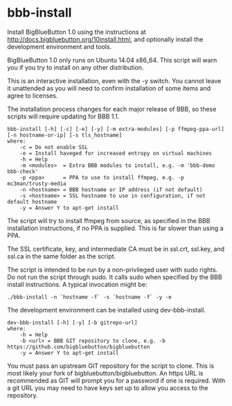 # bbb-install

Install BigBlueButton 1.0 using the instructions at http://docs.bigbluebutton.org/10install.html, and optionally install the development environment and tools.

BigBlueButton 1.0 only runs on Ubuntu 14.04 x86_64.  This script will warn you if you try to install on any other distribution.

This is an interactive installation, even with the -y switch.  You cannot leave it unattended as you will need to confirm installation of some items and agree to licenses.

The installation process changes for each major release of BBB, so these scripts will require updating for BBB 1.1.

	bbb-install [-h] [-c] [-e] [-y] [-m extra-modules] [-p ffmpeg-ppa-url] [-n hostname-or-ip] [-s tls_hostname]
	where:
		-c = Do not enable SSL
		-e = Install haveged for increased entropy on virtual machines
		-h = Help
		-m <modules>  = Extra BBB modules to install, e.g. -m 'bbb-demo bbb-check'
		-p <ppa>      = PPA to use to install ffmpeg, e.g. -p mc3man/trusty-media
		-n <hostname> = BBB hostname or IP address (if not default)
		-s <hostname> = SSL hostname to use in configuration, if not default hostname
		-y = Answer Y to apt-get install

The script will try to install ffmpeg from source, as specified in the BBB installation instructions, if no PPA is supplied.  This is far slower than using a PPA.

The SSL certificate, key, and intermediate CA must be in ssl.crt, ssl.key, and ssl.ca in the same folder as the script.

The script is intended to be run by a non-privileged user with sudo rights.  Do not run the script through sudo.  It calls sudo when specified by the BBB install instructions.  A typical invocation might be:

	./bbb-install -n `hostname -f` -s `hostname -f` -y -e

The development environment can be installed using dev-bbb-install.

	dev-bbb-install [-h] [-y] [-b gitrepo-url]
	where:
		-h = Help
		-b <url> = BBB GIT repository to clone, e.g. -b https://github.com/bigbluebutton/bigbluebutton
		-y = Answer Y to apt-get install

You must pass an upstream GIT repository for the script to clone.  This is most likely your fork of bigbluebutton/bigbluebutton.  An https URL is recommended as GIT will prompt you for a password if one is required.  With a git URL you may need to have keys set up to allow you access to the repository.

